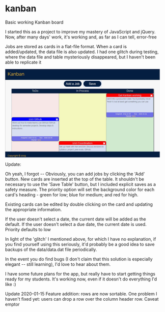 # kanban
 Basic working Kanban board

I started this as a project to improve my mastery of JavaScript and jQuery. Now, after many days' work, it's working and, as far as I can tell, error-free

Jobs are stored as cards in a flat-file format. When a card is added/updated, the data file is also updated. I had one glitch during testing, where the data file and table mysteriously disappeared, but I haven't been able to replicate it

<img src='images/screenshot.jpg' alt='screenshot' width='600' align='center'>

Update: 

Oh yeah, I forgot -- Obviously, you can add jobs by clicking the 'Add' button. New cards are inserted at the top of the table. It shouldn't be necessary to use the 'Save Table' button, but I included explicit saves as a safety measure. The priority option will set the background color for each card's heading - green for low; blue for medium; and red for high.

Existing cards can be edited by double clicking on the card and updating the appropriate information. 

If the user doesn't select a date, the current date will be added as the default. If the user doesn't select a due date, the current date is used. Priority defaults to low

In light of the 'glitch' I mentioned above, for which I have no explanation, if you find yourself using this seriously, it'd probably be a good idea to save backups of the data/data.dat file periodically.

In the event you do find bugs (I don't claim that this solution is especially elegant -- still learning), I'd love to hear about them. 

I have some future plans for the app, but really have to start getting things ready for my students. It's working now, even if it doesn't do everything I'd like :) 

Update 2020-01-15
Feature addition: rows are now sortable. One problem I haven't fixed yet: users can drop a row over the column header row. Caveat emptor
